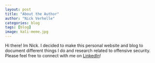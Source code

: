 ```yaml
---
layout: post
title: "About the Author"
author: "Nick Verhelle"
categories: blog
tags: [blog]
image: kali-meme.jpg
---
```


Hi there! Im Nick. I decided to make this personal website and blog to document different things I do and research related to offensive security. Please feel free to connect with me on [LinkedIn](https://www.linkedin.com/in/nick-verhelle/)!